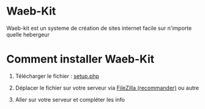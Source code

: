 # Waeb-Kit

Waeb-kit est un systeme de création de sites internet facile sur n'importe quelle hebergeur

# Comment installer Waeb-Kit

1) Télécharger le fichier :  [setup.php](https://raw.githubusercontent.com/snaporteur/Waeb-kit/main/setup.php) 

2) Déplacer le fichier sur votre serveur via [FileZilla (recommander)](https://download.filezilla-project.org/client/FileZilla_3.58.0_win64_sponsored2-setup.exe) ou autre
3. Aller sur votre serveur et compléter les info


